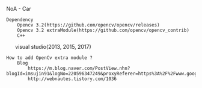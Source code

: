 NoA - Car

    Dependency
        Opencv 3.2(https://github.com/opencv/opencv/releases)
        Opencv 3.2 extraModule(https://github.com/opencv/opencv_contrib)
        C++
        visual studio(2013, 2015, 2017)
        
    How to add OpenCv extra module ?
        Blog
            https://m.blog.naver.com/PostView.nhn?blogId=imsujin91&logNo=220596347249&proxyReferer=https%3A%2F%2Fwww.google.co.kr%2F
            http://webnautes.tistory.com/1036
        

